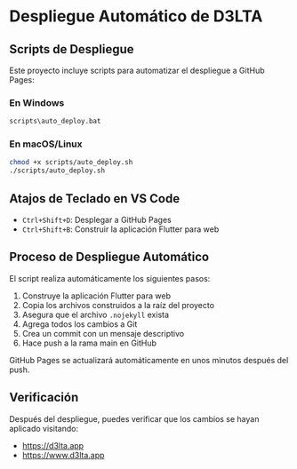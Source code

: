 # Despliegue Automático de D3LTA

## Scripts de Despliegue

Este proyecto incluye scripts para automatizar el despliegue a GitHub Pages:

### En Windows
```bash
scripts\auto_deploy.bat
```

### En macOS/Linux
```bash
chmod +x scripts/auto_deploy.sh
./scripts/auto_deploy.sh
```

## Atajos de Teclado en VS Code

- `Ctrl+Shift+D`: Desplegar a GitHub Pages
- `Ctrl+Shift+B`: Construir la aplicación Flutter para web

## Proceso de Despliegue Automático

El script realiza automáticamente los siguientes pasos:

1. Construye la aplicación Flutter para web
2. Copia los archivos construidos a la raíz del proyecto
3. Asegura que el archivo `.nojekyll` exista
4. Agrega todos los cambios a Git
5. Crea un commit con un mensaje descriptivo
6. Hace push a la rama main en GitHub

GitHub Pages se actualizará automáticamente en unos minutos después del push.

## Verificación

Después del despliegue, puedes verificar que los cambios se hayan aplicado visitando:
- https://d3lta.app
- https://www.d3lta.app